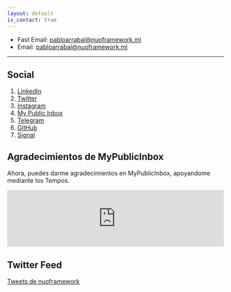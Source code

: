 ```yaml
---
layout: default
is_contact: true
---
```


* Fast Email: [pabloarrabal@nuoframework.ml](https://mypublicinbox.com/Nuoframework)
* Email: [pabloarrabal@nuoframework.ml](mailto:pabloarrabal@nuoframework.ml)

---

<head>
<script src="https://challenges.cloudflare.com/turnstile/v0/api.js" async defer></script>
</head>

## Social

1. [LinkedIn](https://linkedin.com/in/pabloarrabal)
2. [Twitter](https://twitter.com/nuoframework)
3. [Instagram](https://instagram.com/nuoframework)
4. [My Public Inbox](https://mypublicinbox.com/Nuoframework)
5. [Telegram](https://t.me/nuoframework)
6. [GitHub](https://github.com/nuoframework)
7. [Signal](https://signal.group/#CjQKINPmOdSQwOSPdpPOSLg_24qooi4iKiUDtEwwnw0T6yetEhATA5M3xP5-8YbF16fus7Kj)

## Agradecimientos de MyPublicInbox

Ahora, puedes darme agradecimientos en MyPublicInbox, apoyandome mediante los Tempos.

<iframe src="https://mypublicinbox.com/bmac.html?profile=nuoframework" style="width: 100%; height: 132px; border: none"></iframe>

## Twitter Feed

<a class="twitter-timeline" href="https://twitter.com/nuoframework?ref_src=twsrc%5Etfw">Tweets de nuoframework</a> <script async src="https://platform.twitter.com/widgets.js" charset="utf-8"></script>
